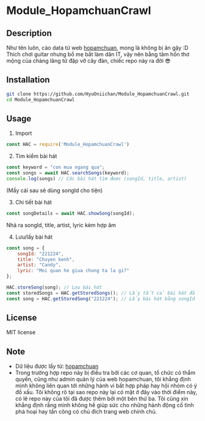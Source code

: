 # Module_HopamchuanCrawl

## Description 
Như tên luôn, cào data từ web [hopamchuan](https://hopamchuan.com/), mong là không bị ăn gậy :D   
Thích chơi guitar nhưng bố mẹ bắt làm dân IT, vậy nên bằng tâm hồn thơ mộng của chàng lãng tử đập vỡ cây đàn, chiếc repo này ra đời 😎 

## Installation 
```bash
git clone https://github.com/HyuOniichan/Module_HopamchuanCrawl.git
cd Module_HopamchuanCrawl
```

## Usage 

1. Import 
```javascript
const HAC = require('Module_HopamchuanCrawl')
```

2. Tìm kiểm bài hát 
```javascript
const keyword = "con mua ngang qua";
const songs = await HAC.searchSongs(keyword);
console.log(songs) // Các bài hát tìm được (songId, title, artist)
```
(Mấy cái sau sẽ dùng songId cho tiện)

3. Chi tiết bài hát 
```javascript 
const songDetails = await HAC.showSong(songId);
```
Nhả ra songId, title, artist, lyric kèm hợp âm 

4. Lưu/lấy bài hát
```javascript 
const song = {
    songId: "221224",
    title: "Chuyen kenh",
    artist: "Candy",
    lyric: "Moi quan he giua chung ta la gi?"
};

HAC.storeSong(song); // Lưu bài hát
const storedSongs = HAC.getStoredSongs(); // Lấy tất cả bài hát đã lưu
const song = HAC.getStoredSong("221224"); // Lấy bài hát bằng songId 
```

## License 
MIT license 

## Note 
+ Dữ liệu được lấy từ: [hopamchuan](https://hopamchuan.com/)
+ Trong trường hợp repo này bị điều tra bởi các cơ quan, tổ chức có thẩm quyền, cũng như admin quản lý của web hopamchuan,
tôi khẳng định mình không liên quan tới những hành vi bất hợp pháp hay hội nhóm có ý đồ xấu. Tôi không rõ tại sao repo này
lại có mặt ở đây vào thời điểm này, có lẽ repo này của tôi đã được thêm bởi một bên thứ ba. Tôi cũng xin khẳng định rằng
mình không hề giúp sức cho những hành động cố tình phá hoại hay tấn công có chủ đích trang web chính chủ. 








